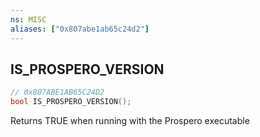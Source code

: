 ```yaml
---
ns: MISC
aliases: ["0x807abe1ab65c24d2"]
---
```

## IS_PROSPERO_VERSION

```c
// 0x807ABE1AB65C24D2
bool IS_PROSPERO_VERSION();
```

Returns TRUE when running with the Prospero executable

